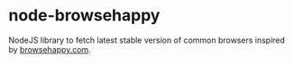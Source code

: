 node-browsehappy
================

NodeJS library to fetch latest stable version of common browsers inspired by [browsehappy.com](http://browsehappy.com/).

